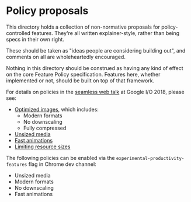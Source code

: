 Policy proposals
================

This directory holds a collection of non-normative proposals for
policy-controlled features. They're all written explainer-style, rather than
being specs in their own right.

These should be taken as "ideas people are considering building out", and
comments on all are wholeheartedly encouraged.

Nothing in this directory should be construed as having any kind of effect on
the core Feature Policy specification. Features here, whether implemented or
not, should be built on top of that framework.

For details on policies in the [seamless web talk](https://youtu.be/Wi_PhaFdjlo) at Google I/O 2018, please see:
- [Optimized images](https://github.com/WICG/feature-policy/blob/gh-pages/policies/optimized-images.md), which includes:
  - Modern formats
  - No downscaling
  - Fully compressed
- [Unsized media](https://github.com/WICG/feature-policy/blob/gh-pages/policies/unsized-media.md)
- [Fast animations](https://github.com/WICG/feature-policy/blob/gh-pages/policies/animations.md)
- [Limiting resource sizes](https://github.com/WICG/transfer-size/blob/master/README.md)

The following policies can be enabled via the `experimental-productivity-features` flag in Chrome dev channel:
- Unsized media
- Modern formats
- No downscaling
- Fast animations
